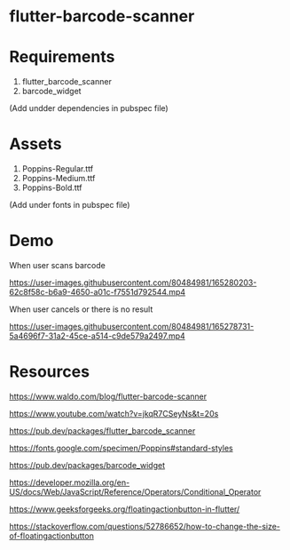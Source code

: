 # flutter-barcode-scanner
 
 
 # Requirements
1. flutter_barcode_scanner
2. barcode_widget

(Add undder dependencies in pubspec file)

# Assets
1. Poppins-Regular.ttf
2. Poppins-Medium.ttf
3. Poppins-Bold.ttf

(Add under fonts in pubspec file)

# Demo

When user scans barcode

https://user-images.githubusercontent.com/80484981/165280203-62c8f58c-b6a9-4650-a01c-f7551d792544.mp4

When user cancels or there is no result

https://user-images.githubusercontent.com/80484981/165278731-5a4696f7-31a2-45ce-a514-c9de579a2497.mp4

# Resources
https://www.waldo.com/blog/flutter-barcode-scanner

https://www.youtube.com/watch?v=jkqR7CSeyNs&t=20s

https://pub.dev/packages/flutter_barcode_scanner

https://fonts.google.com/specimen/Poppins#standard-styles

https://pub.dev/packages/barcode_widget

https://developer.mozilla.org/en-US/docs/Web/JavaScript/Reference/Operators/Conditional_Operator

https://www.geeksforgeeks.org/floatingactionbutton-in-flutter/

https://stackoverflow.com/questions/52786652/how-to-change-the-size-of-floatingactionbutton
